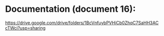 # Documentation (document 16): 


https://drive.google.com/drive/folders/1BcVnfuybPVHiCb0ZhqC7SaHH3ACcTWci?usp=sharing

